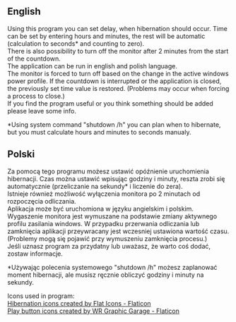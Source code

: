 <h2>English</h2>
<p>Using this program you can set delay, when hibernation should occur. Time can be set by entering hours and minutes, the rest will be automatic (calculation to seconds* and counting to zero).</br>
There is also possibility to turn off the monitor after 2 minutes from the start of the countdown.</br>
The application can be run in english and polish language.</br>
The monitor is forced to turn off based on the change in the active windows power profile. If the countdown is interrupted or the application is closed, the previously set time value is restored. (Problems may occur when forcing a process to close.)</br>
If you find the program useful or you think something should be added please leave some info.</p>

<p>*Using system command "shutdown /h" you can plan when to hibernate, but you must calculate hours and minutes to seconds manualy.</p>



<h2>Polski</h2>
<p>Za pomocą tego programu możesz ustawić opóźnienie uruchomienia hibernacji. Czas można ustawić wpisując godziny i minuty, reszta zrobi się automatycznie (przeliczanie na sekundy* i liczenie do zera).</br>
Istnieje również możliwość wyłączenia monitora po 2 minutach od rozpoczęcia odliczania.</br>
Aplikacja może być uruchomiona w języku angielskim i polskim.</br>
Wygaszenie monitora jest wymuszane na podstawie zmiany aktywnego profilu zasilania windows. W przypadku przerwania odliczania lub zamknięcia aplikacji przeywracany jest wczesniej ustawiona wartość czasu. (Problemy mogą się pojawić przy wymuszeniu zamknięcia procesu.)</br>
Jeśli uznasz program za przydatny lub uważasz, że warto coś dodać, zostaw informacje.</p>

<p>*Używając polecenia systemowego "shutdown /h" możesz zaplanować moment hibernacji, ale musisz ręcznie obliczyć godziny i minuty na sekundy.</p>




<p>Icons used in program: <br><a href="https://www.flaticon.com/free-icons/hibernation" title="hibernation icons">Hibernation icons created by Flat Icons - Flaticon</a><br>
<a href="https://www.flaticon.com/free-icons/play-button" title="play button icons">Play button icons created by WR Graphic Garage - Flaticon</a></p>
